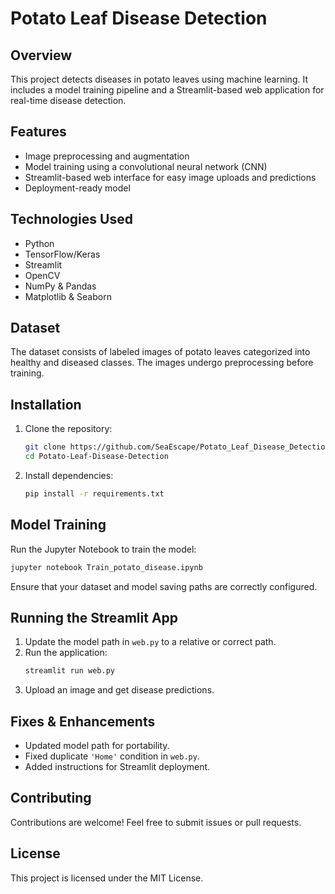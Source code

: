 # Potato Leaf Disease Detection

## Overview
This project detects diseases in potato leaves using machine learning. It includes a model training pipeline and a Streamlit-based web application for real-time disease detection.

## Features
- Image preprocessing and augmentation
- Model training using a convolutional neural network (CNN)
- Streamlit-based web interface for easy image uploads and predictions
- Deployment-ready model

## Technologies Used
- Python
- TensorFlow/Keras
- Streamlit
- OpenCV
- NumPy & Pandas
- Matplotlib & Seaborn

## Dataset
The dataset consists of labeled images of potato leaves categorized into healthy and diseased classes. The images undergo preprocessing before training.

## Installation
1. Clone the repository:
   ```bash
   git clone https://github.com/SeaEscape/Potato_Leaf_Disease_Detection.git
   cd Potato-Leaf-Disease-Detection
   ```
2. Install dependencies:
   ```bash
   pip install -r requirements.txt
   ```

## Model Training
Run the Jupyter Notebook to train the model:
```bash
jupyter notebook Train_potato_disease.ipynb
```
Ensure that your dataset and model saving paths are correctly configured.

## Running the Streamlit App
1. Update the model path in `web.py` to a relative or correct path.
2. Run the application:
   ```bash
   streamlit run web.py
   ```
3. Upload an image and get disease predictions.

## Fixes & Enhancements
- Updated model path for portability.
- Fixed duplicate `'Home'` condition in `web.py`.
- Added instructions for Streamlit deployment.

## Contributing
Contributions are welcome! Feel free to submit issues or pull requests.

## License
This project is licensed under the MIT License.

